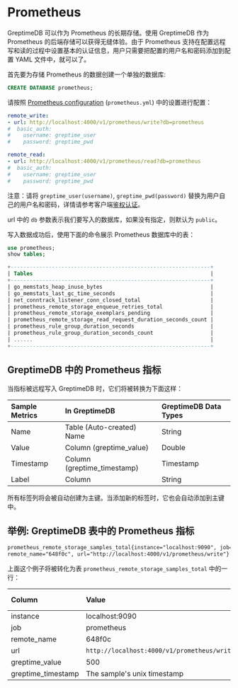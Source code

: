 # Prometheus

GreptimeDB 可以作为 Prometheus 的长期存储。使用 GreptimeDB 作为 Prometheus 的后端存储可以获得无缝体验。由于 Prometheus 支持在配置远程写和读的过程中设置基本的认证信息，用户只需要把配置的用户名和密码添加到配置 YAML 文件中，就可以了。

首先要为存储 Prometheus 的数据创建一个单独的数据库:

```sql
CREATE DATABASE prometheus;
```

请按照 [Prometheus configuration](https://prometheus.io/docs/prometheus/latest/configuration/configuration/#configuration-file) (`prometheus.yml`) 中的设置进行配置：

```yaml
remote_write:
- url: http://localhost:4000/v1/prometheus/write?db=prometheus
#  basic_auth:
#    username: greptime_user
#    password: greptime_pwd

remote_read:
- url: http://localhost:4000/v1/prometheus/read?db=prometheus
#  basic_auth:
#    username: greptime_user
#    password: greptime_pwd
```

注意：请将 `greptime_user(username)`, `greptime_pwd(password)` 替换为用户自己的用户名和密码，详情请参考客户端[鉴权认证](../clients/authentication.md)。

url 中的 `db` 参数表示我们要写入的数据库，如果没有指定，则默认为 `public`。

写入数据成功后，使用下面的命令展示 Prometheus 数据库中的表：

```sql
use prometheus;
show tables;
```

```sql
+---------------------------------------------------------------+
| Tables                                                        |
+---------------------------------------------------------------+
| go_memstats_heap_inuse_bytes                                  |
| go_memstats_last_gc_time_seconds                              |
| net_conntrack_listener_conn_closed_total                      |
| prometheus_remote_storage_enqueue_retries_total               |
| prometheus_remote_storage_exemplars_pending                   |
| prometheus_remote_storage_read_request_duration_seconds_count |
| prometheus_rule_group_duration_seconds                        |
| prometheus_rule_group_duration_seconds_count                  |
| ......                                                        |
+---------------------------------------------------------------+
```

## GreptimeDB 中的 Prometheus 指标

当指标被远程写入 GreptimeDB 时，它们将被转换为下面这样：

| Sample Metrics | In GreptimeDB                | GreptimeDB Data Types |
|:---------------|:-----------------------------|:----------------------|
| Name           | Table (Auto-created) Name    | String                |
| Value          | Column (greptime_value)     | Double                |
| Timestamp      | Column (greptime_timestamp) | Timestamp             |
| Label          | Column                       | String                |

所有标签列将会被自动创建为主键。当添加新的标签时，它也会自动添加到主键中。

## 举例: GreptimeDB 表中的 Prometheus 指标

```txt
prometheus_remote_storage_samples_total{instance="localhost:9090", job="prometheus",
remote_name="648f0c", url="http://localhost:4000/v1/prometheus/write"} 500
```

上面这个例子将被转化为表 `prometheus_remote_storage_samples_total` 中的一行：

| Column             | Value                                       | Column  Data  Type |
|:-------------------|:--------------------------------------------|:-------------------|
| instance           | localhost:9090                              | String             |
| job                | prometheus                                  | String             |
| remote_name        | 648f0c                                      | String             |
| url                | `http://localhost:4000/v1/prometheus/write` | String             |
| greptime_value     | 500                                         | Double             |
| greptime_timestamp | The sample's unix timestamp                 | Timestamp          |
